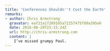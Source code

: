 ```yaml
---
title: 'Conferences Shouldn''t Cost the Earth'
remarks:
- author: Chris Armstrong
  gravatar: eaf21a17289105a72257475f80a395e6
  date: 2016-08-29T23:15:24Z
  url: http://chris-armstrong.com
  content: |
    I’ve missed grumpy Paul.
---
```

